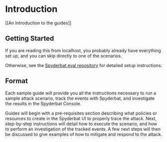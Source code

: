 # Introduction

[[An Introduction to the guides]]

## Getting Started

If you are reading this from localhost, you probably already have everything set up, and you can skip directly to one of the scenarios.

Otherwise, see the [Spyderbat eval repository](https://github.com/spyderbat/eval) for detailed setup instructions.

## Format

Each sample guide will provide you all the instructions necessary to run a sample attack scenario, track the events with Spyderbat, and investigate the results in the Spyderbat Console.

Guides will begin with a pre-requisites section describing what policies or resources to create in the Spyderbat UI to properly trace the attack. Next, step-by-step instructions will detail how to execute the scenario, and how to perform an investigation of the tracked events. A few next steps will then be discussed to give examples of how to mitigate and respond to the attack.


